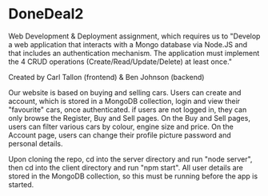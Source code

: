 # DoneDeal2
Web Development & Deployment assignment, which requires us to "Develop a web application that interacts
with a Mongo database via Node.JS and that includes an authentication mechanism. 
The application must implement the 4 CRUD operations (Create/Read/Update/Delete) at least once."

Created by Carl Tallon (frontend) & Ben Johnson (backend)

Our website is based on buying and selling cars. Users can create and account, which is stored in a MongoDB collection,
login and view their "favourite" cars, once authenticated. if users are not logged in, they can only browse the Register, Buy and Sell pages.
On the Buy and Sell pages, users can filter various cars by colour, engine size and price. On the Account page, users can change their profile picture
password and personal details.

Upon cloning the repo, cd into the server directory and run "node server", then cd into the client directory and run "npm start". All user details are
stored in the MongoDB collection, so this must be running before the app is started. 

